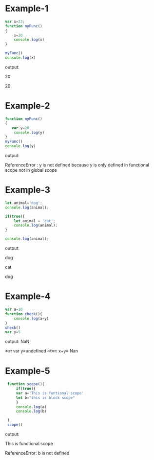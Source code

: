 # Example-1
```javascript
var x=23;
function myFunc()
{
    x=20 
    console.log(x)
}

myFunc()
console.log(x)
```
output:

20

20

# Example-2
```javascript
function myFunc()
{
   var y=20 
    console.log(y)
}
myFunc()
console.log(y)
```
output:

ReferenceError : y is not defined because y is only defined in functional scope not in global scope

# Example-3
```javascript
let animal='dog';
console.log(animal);

if(true){
    let animal = 'cat';
    console.log(animal);
}

console.log(animal); 
```
output:

dog

cat

dog

# Example-4
```javascript
var a=10
function check(){
    console.log(a+y)
}
check()
var y=5
```
output:  NaN 

কারণ var y=undefined এইজন্য x+y= Nan

# Example-5
```javascript
 function scope(){
     if(true){
     var a='This is funtional scope'
     let b="this is block scope"
     }
     console.log(a)
     console.log(b)

 }
 scope()
 ```
 output:

 This is functional scope

 ReferenceError: b is not defined
 